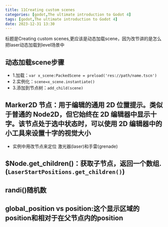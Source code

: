 ```yaml
---
title: 11Creating custom scenes
categories: [godot,The ultimate introduction to Godot 4]
tags: [godot,The ultimate introduction to Godot 4]
date: 2023-12-31 13:30
---
```


标题是Creating custom scenes,更应该是动态加载scene，因为改节讲的是怎么把laser动态加载到level场景中

## 动态加载scene步骤
- 1.加载：`var x_scene:PackedScene = preload('res://path/name.tscn')`
- 2.实例化：`scene=x_scene.instantiate()`
- 3.添加到节点树：`add_child(scene)`

## Marker2D 节点：用于编辑的通用 2D 位置提示。类似于普通的 Node2D，但它始终在 2D 编辑器中显示十字。该节点处于选中状态时，可以使用 2D 编辑器中的小工具来设置十字的视觉大小
- 实例中用改节点来定位 激光器(laser)和手雷(grenade)

## $Node.get_children()：获取子节点，返回一个数组.(`LaserStartPositions.get_children()`)
## randi()随机数
## global_position vs position:这个显示区域的position和相对于在父节点内的position

